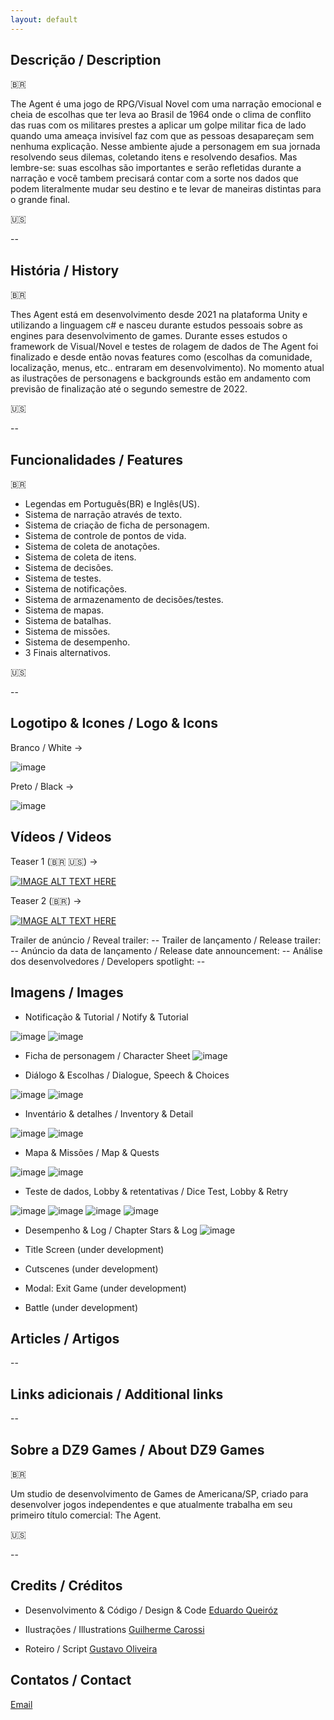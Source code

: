 ```yaml
---
layout: default
---
```


## Descrição / Description

:brazil:

The Agent é uma jogo de RPG/Visual Novel com uma narração emocional e cheia de escolhas que ter leva ao Brasil de 1964 onde o clima de conflito das ruas com os militares prestes a aplicar um golpe militar fica de lado quando uma ameaça invisível faz com que as pessoas desapareçam sem nenhuma explicação.
Nesse ambiente ajude a personagem em sua jornada resolvendo seus dilemas, coletando itens e resolvendo desafios. Mas lembre-se: suas escolhas são importantes e serão refletidas durante a narração e você tambem precisará contar com a sorte nos dados que podem literalmente mudar seu destino e te levar de maneiras distintas para o grande final.

:us:

--

## História / History

:brazil:

Thes Agent está em desenvolvimento desde 2021 na plataforma Unity e utilizando a linguagem c# e nasceu durante estudos pessoais sobre as engines para desenvolvimento de games. Durante esses estudos o framework de Visual/Novel e testes de rolagem de dados de The Agent foi finalizado e desde então novas features como (escolhas da comunidade, localização, menus, etc.. entraram em desenvolvimento). No momento atual as ilustrações de personagens e backgrounds estão em andamento com previsão de finalização até o segundo semestre de 2022.

:us:

--

## Funcionalidades / Features

:brazil:

- Legendas em Português(BR) e Inglês(US).
- Sistema de narração através de texto.
- Sistema de criação de ficha de personagem.
- Sistema de controle de pontos de vida.
- Sistema de coleta de anotações.
- Sistema de coleta de itens.
- Sistema de decisões.
- Sistema de testes.
- Sistema de notificações.
- Sistema de armazenamento de decisões/testes.
- Sistema de mapas.
- Sistema de batalhas.
- Sistema de missões.
- Sistema de desempenho.
- 3 Finais alternativos.

:us:

--

## Logotipo & Icones / Logo & Icons

Branco / White ->

![image](https://raw.githubusercontent.com/theagent-game/theagent-game.github.io/main/assets/img/gamelogo-wth.png)

Preto / Black ->

![image](https://raw.githubusercontent.com/theagent-game/theagent-game.github.io/main/assets/img/gamelogo-bck.png)

## Vídeos / Videos

Teaser 1 (:brazil: :us:) ->

[![IMAGE ALT TEXT HERE](https://img.youtube.com/vi/ZFnDmaZH7KA/0.jpg)](https://www.youtube.com/watch?v=ZFnDmaZH7KA)

Teaser 2 (:brazil:) ->

[![IMAGE ALT TEXT HERE](https://img.youtube.com/vi/S_tIvQGfpO8/0.jpg)](https://www.youtube.com/watch?v=S_tIvQGfpO8)

Trailer de anúncio / Reveal trailer: --
Trailer de lançamento / Release trailer: --
Anúncio da data de lançamento / Release date announcement: --
Análise dos desenvolvedores / Developers spotlight: --

## Imagens / Images

- Notificação & Tutorial / Notify & Tutorial

![image](https://raw.githubusercontent.com/theagent-game/theagent-game.github.io/main/assets/img/Notify.PNG)
![image](https://raw.githubusercontent.com/theagent-game/theagent-game.github.io/main/assets/img/Tutorial-1.PNG)

- Ficha de personagem / Character Sheet
![image](https://raw.githubusercontent.com/theagent-game/theagent-game.github.io/main/assets/img/Char.PNG)

- Diálogo & Escolhas / Dialogue, Speech & Choices

![image](https://raw.githubusercontent.com/theagent-game/theagent-game.github.io/main/assets/img/Choices-1.PNG)
![image](https://raw.githubusercontent.com/theagent-game/theagent-game.github.io/main/assets/img/Choices-2.PNG)

- Inventário & detalhes / Inventory & Detail

![image](https://raw.githubusercontent.com/theagent-game/theagent-game.github.io/main/assets/img/Inventory.PNG)
![image](https://raw.githubusercontent.com/theagent-game/theagent-game.github.io/main/assets/img/inventory-1.PNG)

- Mapa & Missões / Map & Quests

![image](https://raw.githubusercontent.com/theagent-game/theagent-game.github.io/main/assets/img/Map-1.PNG)
![image](https://raw.githubusercontent.com/theagent-game/theagent-game.github.io/main/assets/img/Map-2.PNG)

- Teste de dados, Lobby & retentativas / Dice Test, Lobby & Retry

![image](https://raw.githubusercontent.com/theagent-game/theagent-game.github.io/main/assets/img/Test-Dice.PNG)
![image](https://raw.githubusercontent.com/theagent-game/theagent-game.github.io/main/assets/img/Test-Lobby-1.PNG)
![image](https://raw.githubusercontent.com/theagent-game/theagent-game.github.io/main/assets/img/Test-Lobby-2.PNG)
![image](https://raw.githubusercontent.com/theagent-game/theagent-game.github.io/main/assets/img/Test-Lobby-3.PNG)

- Desempenho & Log / Chapter Stars & Log
![image](https://raw.githubusercontent.com/theagent-game/theagent-game.github.io/main/assets/img/Stars.PNG)

- Title Screen (under development)
- Cutscenes (under development)
- Modal: Exit Game (under development)
- Battle (under development)

## Articles / Artigos

--

## Links adicionais / Additional links

--

## Sobre a DZ9 Games / About DZ9 Games

:brazil:

Um studio de desenvolvimento de Games de Americana/SP, criado para desenvolver jogos independentes e que atualmente trabalha em seu primeiro título comercial: The Agent.

:us:

--

## Credits / Créditos

- Desenvolvimento & Código / Design & Code
[Eduardo Queiróz](https://leduqueiroz.github.io/)

- Ilustrações / Illustrations
[Guilherme Carossi](https://www.instagram.com/gui_carossi/)

- Roteiro / Script
[Gustavo Oliveira](https://theagent.dz9games.com/)

## Contatos / Contact

[Email](mailto:marketing@dz9games.com?subject=[GitHub]%20Source%20Han%20Sans)

